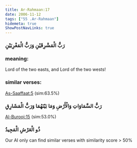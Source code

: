 ```yaml
---
title: Ar-Rahmaan:17
date: 2006-11-12
tags: ["55 .Ar-Rahmaan"]
hidemeta: true 
ShowPostNavLinks: true 
---
```

### رَبُّ الْمَشْرِقَيْنِ وَرَبُّ الْمَغْرِبَيْنِ
### meaning: 
Lord of the two easts, and Lord of the two wests!
### similar verses: 

[As-Saaffaat:5](/37/5) (sim:63.5%)

### رَبُّ السَّمَاوَاتِ وَالْأَرْضِ وَمَا بَيْنَهُمَا وَرَبُّ الْمَشَارِقِ

[Al-Burooj:15](/85/15) (sim:53.0%)

### ذُو الْعَرْشِ الْمَجِيدُ

Our AI only can find similar verses with similarity score > 50% 


